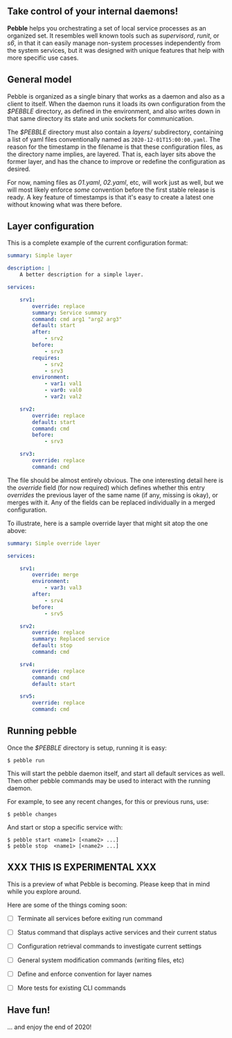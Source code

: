
## Take control of your internal daemons!

**Pebble** helps you orchestrating a set of local service processes as an organized set.
It resembles well known tools such as _supervisord_, _runit_, or _s6_, in that it can
easily manage non-system processes independently from the system services, but it was
designed with unique features that help with more specific use cases.

## General model

Pebble is organized as a single binary that works as a daemon and also as a
client to itself. When the daemon runs it loads its own configuration from the
_$PEBBLE_ directory, as defined in the environment, and also writes down in
that same directory its state and unix sockets for communication.

The _$PEBBLE_ directory must also contain a _layers/_ subdirectory, containing a
list of yaml files conventionally named as `2020-12-01T15:00:00.yaml`.  The reason
for the timestamp in the filename is that these configuration files, as the
directory name implies, are layered. That is, each layer sits above the former
layer, and has the chance to improve or redefine the configuration as desired.

For now, naming files as _01.yaml_, _02.yaml_, etc, will work just as well, but we
will most likely enforce _some_ convention before the first stable release is ready.
A key feature of timestamps is that it's easy to create a latest one without
knowing what was there before.

## Layer configuration

This is a complete example of the current configuration format:

```yaml
summary: Simple layer

description: |
    A better description for a simple layer.

services:

    srv1:
        override: replace
        summary: Service summary
        command: cmd arg1 "arg2 arg3"
        default: start
        after:
            - srv2
        before:
            - srv3
        requires:
            - srv2
            - srv3
        environment:
            - var1: val1
            - var0: val0
            - var2: val2

    srv2:
        override: replace
        default: start
        command: cmd
        before:
            - srv3

    srv3:
        override: replace
        command: cmd
```

The file should be almost entirely obvious. The one interesting detail here is the _override_
field (for now required) which defines whether this entry _overrides_ the previous
layer of the same name (if any, missing is okay), or merges with it. Any of the fields can
be replaced individually in a merged configuration.

To illustrate, here is a sample override layer that might sit atop the one above:

```yaml
summary: Simple override layer

services:

    srv1:
        override: merge
        environment:
            - var3: val3
        after:
            - srv4
        before:
            - srv5

    srv2:
        override: replace
        summary: Replaced service
        default: stop
        command: cmd

    srv4:
        override: replace
        command: cmd
        default: start

    srv5:
        override: replace
        command: cmd
```

## Running pebble

Once the _$PEBBLE_ directory is setup, running it is easy:

    $ pebble run

This will start the pebble daemon itself, and start all default services as well. Then
other pebble commands may be used to interact with the running daemon.

For example, to see any recent changes, for this or previous runs, use:

    $ pebble changes

And start or stop a specific service with:

    $ pebble start <name1> [<name2> ...]
    $ pebble stop  <name1> [<name2> ...]


## XXX THIS IS EXPERIMENTAL XXX

This is a preview of what Pebble is becoming. Please keep that in mind while you
explore around.

Here are some of the things coming soon:

  - [ ] Terminate all services before exiting run command
  - [ ] Status command that displays active services and their current status
  - [ ] Configuration retrieval commands to investigate current settings
  - [ ] General system modification commands (writing files, etc)
  - [ ] Define and enforce convention for layer names
  - [ ] More tests for existing CLI commands


## Have fun!

... and enjoy the end of 2020!
